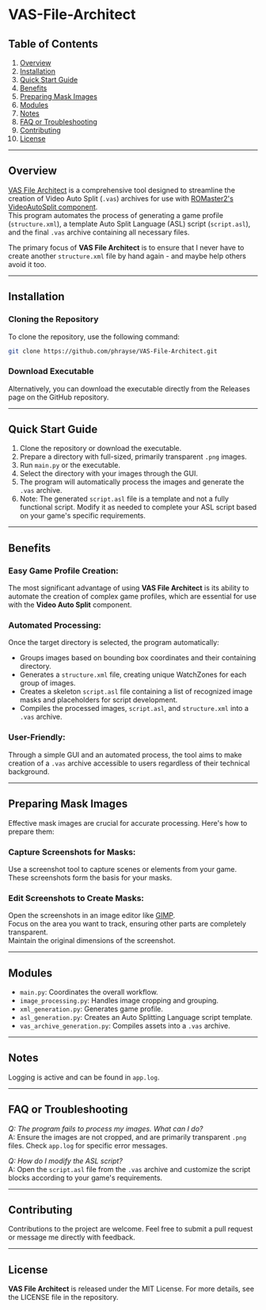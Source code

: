 # VAS-File-Architect
## Table of Contents
1. [Overview](#overview)
2. [Installation](#installation)
3. [Quick Start Guide](#quick-start-guide)
4. [Benefits](#benefits)
5. [Preparing Mask Images](#preparing-mask-images)
6. [Modules](#modules)
7. [Notes](#notes)
8. [FAQ or Troubleshooting](#faq-or-troubleshooting)
9. [Contributing](#contributing)
10. [License](#license)

---

## Overview
[VAS File Architect](https://github.com/phrayse/VAS-File-Architect) is a comprehensive tool designed to streamline the creation of Video Auto Split (`.vas`) archives for use with [ROMaster2's VideoAutoSplit component](https://github.com/ROMaster2/LiveSplit.VideoAutoSplit).  
This program automates the process of generating a game profile (`structure.xml`), a template Auto Split Language (ASL) script (`script.asl`), and the final `.vas` archive containing all necessary files.

The primary focus of __VAS File Architect__ is to ensure that I never have to create another `structure.xml` file by hand again - and maybe help others avoid it too.

---

## Installation
### Cloning the Repository
To clone the repository, use the following command:

```bash
git clone https://github.com/phrayse/VAS-File-Architect.git
```
### Download Executable
Alternatively, you can download the executable directly from the Releases page on the GitHub repository.

---

## Quick Start Guide
1. Clone the repository or download the executable.
2. Prepare a directory with full-sized, primarily transparent `.png` images.
3. Run `main.py` or the executable.
4. Select the directory with your images through the GUI.
5. The program will automatically process the images and generate the `.vas` archive.
6. Note: The generated `script.asl` file is a template and not a fully functional script. Modify it as needed to complete your ASL script based on your game's specific requirements.

---

## Benefits
### Easy Game Profile Creation:
The most significant advantage of using __VAS File Architect__ is its ability to automate the creation of complex game profiles, which are essential for use with the __Video Auto Split__ component.

### Automated Processing:
Once the target directory is selected, the program automatically:
- Groups images based on bounding box coordinates and their containing directory.
- Generates a `structure.xml` file, creating unique WatchZones for each group of images.
- Creates a skeleton `script.asl` file containing a list of recognized image masks and placeholders for script development.
- Compiles the processed images, `script.asl`, and `structure.xml` into a `.vas` archive.

### User-Friendly:
Through a simple GUI and an automated process, the tool aims to make creation of a `.vas` archive accessible to users regardless of their technical background.

---

## Preparing Mask Images
Effective mask images are crucial for accurate processing. Here's how to prepare them:

### Capture Screenshots for Masks:
Use a screenshot tool to capture scenes or elements from your game.  
These screenshots form the basis for your masks.

### Edit Screenshots to Create Masks:
Open the screenshots in an image editor like [GIMP](https://www.gimp.org).  
Focus on the area you want to track, ensuring other parts are completely transparent.  
Maintain the original dimensions of the screenshot.

---

## Modules
- `main.py`: Coordinates the overall workflow.  
- `image_processing.py`: Handles image cropping and grouping.  
- `xml_generation.py`: Generates game profile.  
- `asl_generation.py`: Creates an Auto Splitting Language script template.  
- `vas_archive_generation.py`: Compiles assets into a `.vas` archive.

---

## Notes
Logging is active and can be found in `app.log`.

---

## FAQ or Troubleshooting
*Q: The program fails to process my images. What can I do?*  
A: Ensure the images are not cropped, and are primarily transparent `.png` files. Check `app.log` for specific error messages.

*Q: How do I modify the ASL script?*  
A: Open the `script.asl` file from the `.vas` archive and customize the script blocks according to your game's requirements.

---

## Contributing
Contributions to the project are welcome. Feel free to submit a pull request or message me directly with feedback.

---

## License
__VAS File Architect__ is released under the MIT License. For more details, see the LICENSE file in the repository.
